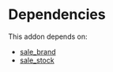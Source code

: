 # Dependencies

This addon depends on:

- [sale_brand](../../../../odoo-bringout-oca-brand-sale_brand)
- [sale_stock](../../../../../oca-ocb-sale/odoo-bringout-oca-ocb-sale_stock)

